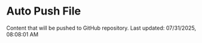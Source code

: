 # Auto Push File

Content that will be pushed to GitHub repository.
Last updated: 07/31/2025, 08:08:01 AM